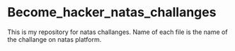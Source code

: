 # Become_hacker_natas_challanges
This is my repository for natas challanges. Name of each file is the name of the challange on natas platform.

